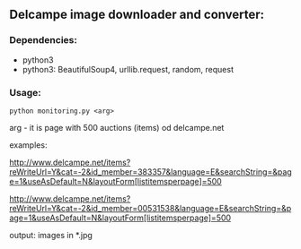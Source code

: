 ## Delcampe image downloader and converter:

### Dependencies:
- python3
- python3: BeautifulSoup4, urllib.request, random, request

### Usage:

	python monitoring.py <arg>

arg - it is page with 500 auctions (items) od delcampe.net

examples:

http://www.delcampe.net/items?reWriteUrl=Y&cat=-2&id_member=383357&language=E&searchString=&page=1&useAsDefault=N&layoutForm[listitemsperpage]=500

http://www.delcampe.net/items?reWriteUrl=Y&cat=-2&id_member=00531538&language=E&searchString=&page=1&useAsDefault=N&layoutForm[listitemsperpage]=500

output:
images in *.jpg